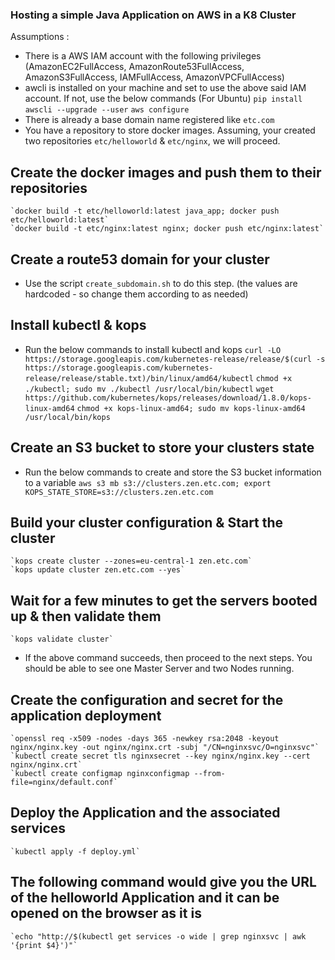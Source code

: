 ### Hosting a simple Java Application on AWS in a K8 Cluster

Assumptions :
- There is a AWS IAM account with the following privileges (AmazonEC2FullAccess, AmazonRoute53FullAccess, AmazonS3FullAccess, IAMFullAccess, AmazonVPCFullAccess)
- awcli is installed on your machine and set to use the above said IAM account. If not, use the below commands (For Ubuntu)
    `pip install awscli --upgrade --user`
    `aws configure`
- There is already a base domain name registered like `etc.com`
- You have a repository to store docker images. Assuming, your created two repositories `etc/helloworld` & `etc/nginx`, we will proceed.

## Create the docker images and push them to their repositories
    `docker build -t etc/helloworld:latest java_app; docker push etc/helloworld:latest`
    `docker build -t etc/nginx:latest nginx; docker push etc/nginx:latest`

## Create a route53 domain for your cluster
- Use the script `create_subdomain.sh` to do this step. (the values are hardcoded - so change them according to as needed)

## Install kubectl & kops
- Run the below commands to install kubectl and kops
    `curl -LO https://storage.googleapis.com/kubernetes-release/release/$(curl -s https://storage.googleapis.com/kubernetes-release/release/stable.txt)/bin/linux/amd64/kubectl`
    `chmod +x ./kubectl; sudo mv ./kubectl /usr/local/bin/kubectl`
    `wget https://github.com/kubernetes/kops/releases/download/1.8.0/kops-linux-amd64`
    `chmod +x kops-linux-amd64; sudo mv kops-linux-amd64 /usr/local/bin/kops`

## Create an S3 bucket to store your clusters state
- Run the below commands to create and store the S3 bucket information to a variable
    `aws s3 mb s3://clusters.zen.etc.com; export KOPS_STATE_STORE=s3://clusters.zen.etc.com`

## Build your cluster configuration & Start the cluster
    `kops create cluster --zones=eu-central-1 zen.etc.com`
    `kops update cluster zen.etc.com --yes`

## Wait for a few minutes to get the servers booted up & then validate them
    `kops validate cluster`
- If the above command succeeds, then proceed to the next steps. You should be able to see one Master Server and two Nodes running.

## Create the configuration and secret for the application deployment
    `openssl req -x509 -nodes -days 365 -newkey rsa:2048 -keyout nginx/nginx.key -out nginx/nginx.crt -subj "/CN=nginxsvc/O=nginxsvc"`
    `kubectl create secret tls nginxsecret --key nginx/nginx.key --cert nginx/nginx.crt`
    `kubectl create configmap nginxconfigmap --from-file=nginx/default.conf`

## Deploy the Application and the associated services
    `kubectl apply -f deploy.yml`

## The following command would give you the URL of the helloworld Application and it can be opened on the browser as it is
    `echo "http://$(kubectl get services -o wide | grep nginxsvc | awk '{print $4}')"`
